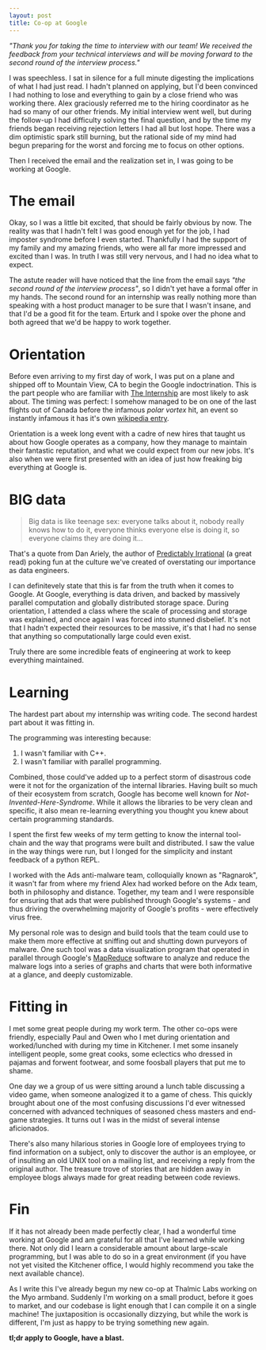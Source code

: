 ```yaml
---
layout: post 
title: Co-op at Google
---
```


*"Thank you for taking the time to interview with our team! We received the
feedback from your technical interviews and will be moving forward to the second
round of the interview process."*

I was speechless. I sat in silence for a full minute digesting the implications
of what I had just read.  I hadn't planned on applying, but I'd been convinced I
had nothing to lose and everything to gain by a close friend who was working
there. Alex graciously referred me to the hiring coordinator as he had so many
of our other friends. My initial interview went well, but during the follow-up I
had difficulty solving the final question, and by the time my friends began
receiving rejection letters I had all but lost hope. There was a dim optimistic
spark still burning, but the rational side of my mind had begun preparing for
the worst and forcing me to focus on other options.

Then I received the email and the realization set in, I was going to be working
at Google.

# The email

Okay, so I was a little bit excited, that should be fairly obvious by now. The
reality was that I hadn't felt I was good enough yet for the job, I had imposter
syndrome before I even started. Thankfully I had the support of my family and my
amazing friends, who were all far more impressed and excited than I was. In
truth I was still very nervous, and I had no idea what to expect.

The astute reader will have noticed that the line from the email says *"the
second round of the interview process"*, so I didn't yet have a formal offer in
my hands. The second round for an internship was really nothing more than
speaking with a host product manager to be sure that I wasn't insane, and that
I'd be a good fit for the team. Erturk and I spoke over the phone and both
agreed that we'd be happy to work together.

# Orientation

Before even arriving to my first day of work, I was put on a plane and shipped
off to Mountain View, CA to begin the Google indoctrination. This is the part
people who are familiar with [The Internship](http://imdb.com/title/tt2234155/)
are most likely to ask about. The timing was perfect: I somehow managed to be on
one of the last flights out of Canada before the infamous *polar vortex* hit, an
event so instantly infamous it has it's own [wikipedia
entry](http://en.wikipedia.org/wiki/2013%E2%80%9314_North_American_cold_wave).

Orientation is a week long event with a cadre of new hires that taught us about
how Google operates as a company, how they manage to maintain their fantastic
reputation, and what we could expect from our new jobs. It's also when we were
first presented with an idea of just how freaking big everything at Google is.

# BIG data

> Big data is like teenage sex: everyone talks about it, nobody really knows how
> to do it, everyone thinks everyone else is doing it, so everyone claims they
> are doing it...

That's a quote from Dan Ariely, the author of [Predictably
Irrational](http://www.amazon.com/Predictably-Irrational-Revised-Expanded-Edition/dp/0061353248)
(a great read) poking fun at the culture we've created of overstating our
importance as data engineers. 

I can definitevely state that this is far from the truth when it comes to
Google. At Google, everything is data driven, and backed by massively parallel
computation and globally distributed storage space. During orientation, I
attended a class where the scale of processing and storage was explained, and
once again I was forced into stunned disbelief. It's not that I hadn't expected
their resources to be massive, it's that I had no sense that anything so
computationally large could even exist. 

Truly there are some incredible feats of engineering at work to keep everything
maintained. 

# Learning

The hardest part about my internship was writing code. The second hardest part
about it was fitting in.

The programming was interesting because:

1. I wasn't familiar with C++.
2. I wasn't familiar with parallel programming.

Combined, those could've added up to a perfect storm of disastrous code were it
not for the organization of the internal libraries. Having built so much of
their ecosystem from scratch, Google has become well known for
*Not-Invented-Here-Syndrome*. While it allows the libraries to be very clean and
specific, it also mean re-learning everything you thought you knew about certain
programming standards.

I spent the first few weeks of my term getting to know the internal tool-chain
and the way that programs were built and distributed. I saw the value in the way
things were run, but I longed for the simplicity and instant feedback of a
python REPL.

I worked with the Ads anti-malware team, colloquially known as "Ragnarok", it
wasn't far from where my friend Alex had worked before on the Adx team, both in
philosophy and distance. Together, my team and I were responsible for ensuring
that ads that were published through Google's systems - and thus driving the
overwhelming majority of Google's profits - were effectively virus free. 

My personal role was to design and build tools that the team could use to make
them more effective at sniffing out and shutting down purveyors of malware. One
such tool was a data visualization program that operated in parallel through
Google's [MapReduce](http://research.google.com/archive/mapreduce.html) software
to analyze and reduce the malware logs into a series of graphs and charts that
were both informative at a glance, and deeply customizable.

# Fitting in

I met some great people during my work term. The other co-ops were friendly,
especially Paul and Owen who I met during orientation and worked/lunched with
during my time in Kitchener. I met some insanely intelligent people, some great
cooks, some eclectics who dressed in pajamas and forwent footwear, and some
foosball players that put me to shame.

One day we a group of us were sitting around a lunch table discussing a video
game, when someone analogized it to a game of chess. This quickly brought about
one of the most confusing discussions I'd ever witnessed concerned with advanced
techniques of seasoned chess masters and end-game strategies. It turns out I was
in the midst of several intense aficionados. 

There's also many hilarious stories in Google lore of employees trying to find
information on a subject, only to discover the author is an employee, or of
insulting an old UNIX tool on a mailing list, and receiving a reply from the
original author. The treasure trove of stories that are hidden away in employee
blogs always made for great reading between code reviews.

# Fin

If it has not already been made perfectly clear, I had a wonderful time working
at Google and am grateful for all that I've learned while working there. Not
only did I learn a considerable amount about large-scale programming, but I was
able to do so in a great environment (if you have not yet visited the Kitchener
office, I would highly recommend you take the next available chance). 

As I write this I've already begun my new co-op at Thalmic Labs working on the
Myo armband. Suddenly I'm working on a small product, before it goes to market,
and our codebase is light enough that I can compile it on a single machine! The
juxtaposition is occasionally dizzying, but while the work is different, I'm just
as happy to be trying something new again.

**tl;dr apply to Google, have a blast.**

